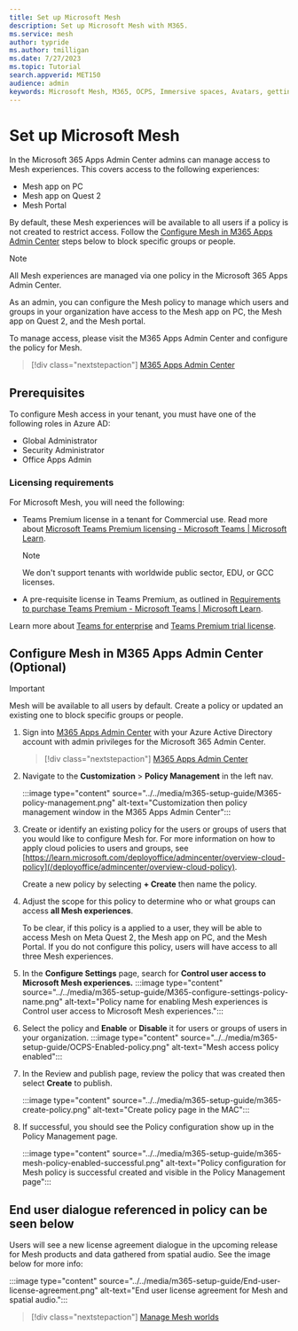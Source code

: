 ```yaml
---
title: Set up Microsoft Mesh
description: Set up Microsoft Mesh with M365.
ms.service: mesh
author: typride
ms.author: tmilligan
ms.date: 7/27/2023
ms.topic: Tutorial
search.appverid: MET150
audience: admin
keywords: Microsoft Mesh, M365, OCPS, Immersive spaces, Avatars, getting started, documentation, features
---
```


# Set up Microsoft Mesh

In the Microsoft 365 Apps Admin Center admins can manage access to Mesh experiences. This covers access to the following experiences:

- Mesh app on PC
- Mesh app on Quest 2
- Mesh Portal

By default, these Mesh experiences will be available to all users if a policy is not created to restrict access. Follow the [Configure Mesh in M365 Apps Admin Center](#configure-mesh-in-m365-apps-admin-center-optional) steps below to block specific groups or people.

> [!NOTE]
> All Mesh experiences are managed via one policy in the Microsoft 365 Apps Admin Center.
>
> As an admin, you can configure the Mesh policy to manage which users and groups in your organization have access to the Mesh app on PC, the Mesh app on Quest 2, and the Mesh portal.

To manage access, please visit the M365 Apps Admin Center and configure the policy for Mesh.

   > [!div class="nextstepaction"]
   > [M365 Apps Admin Center](https://config.office.com/officeSettings/)

## Prerequisites

To configure Mesh access in your tenant, you must have one of the following roles in Azure AD:

- Global Administrator
- Security Administrator
- Office Apps Admin

### Licensing requirements

For Microsoft Mesh, you will need the following:

- Teams Premium license in a tenant for Commercial use. Read more about [Microsoft Teams Premium licensing - Microsoft Teams | Microsoft Learn](/microsoftteams/teams-add-on-licensing/licensing-enhance-teams).

    > [!NOTE]
    > We don't support tenants with worldwide public sector, EDU, or GCC licenses.

- A pre-requisite license in Teams Premium, as outlined in [Requirements to purchase Teams Premium - Microsoft Teams | Microsoft Learn](/microsoftteams/teams-add-on-licensing/licensing-enhance-teams#what-are-the-requirements-to-purchase-teams-premium).

Learn more about [Teams for enterprise](https://www.microsoft.com/microsoft-teams/enterprise#pricing) and [Teams Premium trial license](/microsoftteams/teams-add-on-licensing/licensing-enhance-teams#can-i-experience-teams-premium-before-buying-licenses).

## Configure Mesh in M365 Apps Admin Center (Optional)

> [!IMPORTANT]
> Mesh will be available to all users by default. Create a policy or updated an existing one to block specific groups or people.

1. Sign into [M365 Apps Admin Center](https://config.office.com/officeSettings/) with your Azure Active Directory account with admin privileges for the Microsoft 365 Admin Center.
    > [!div class="nextstepaction"]
   > [M365 Apps Admin Center](https://config.office.com/officeSettings/)

1. Navigate to the **Customization** > **Policy Management** in the left nav.

    :::image type="content" source="../../media/m365-setup-guide/M365-policy-management.png" alt-text="Customization then policy management window in the M365 Apps Admin Center":::

1. Create or identify an existing policy for the users or groups of users that you would like to configure Mesh for. For more information on how to apply cloud policies to users and groups, see [https://learn.microsoft.com/deployoffice/admincenter/overview-cloud-policy](/deployoffice/admincenter/overview-cloud-policy).

    Create a new policy by selecting **+ Create** then name the policy.
1. Adjust the scope for this policy to determine who or what groups can access **all Mesh experiences**.

    To be clear, if this policy is a applied to a user, they will be able to access Mesh on Meta Quest 2, the Mesh app on PC, and the Mesh Portal. If you do not configure this policy, users will have access to all three Mesh experiences. 

1. In the **Configure Settings** page, search for **Control user access to Microsoft Mesh experiences.** 
    :::image type="content" source="../../media/m365-setup-guide/M365-configure-settings-policy-name.png" alt-text="Policy name for enabling Mesh experiences is Control user access to Microsoft Mesh experiences.":::

1. Select the policy and **Enable** or **Disable** it for users or groups of users in your organization.
    :::image type="content" source="../../media/m365-setup-guide/OCPS-Enabled-policy.png" alt-text="Mesh access policy enabled":::
1. In the Review and publish page, review the policy that was created then select **Create** to publish.

    :::image type="content" source="../../media/m365-setup-guide/m365-create-policy.png" alt-text="Create policy page in the MAC":::
1. If successful, you should see the Policy configuration show up in the Policy Management page.

    :::image type="content" source="../../media/m365-setup-guide/m365-mesh-policy-enabled-successful.png" alt-text="Policy configuration for Mesh policy is successful created and visible in the Policy Management page":::


## End user dialogue referenced in policy can be seen below

Users will see a new license agreement dialogue in the upcoming release for Mesh products and data gathered from spatial audio. See the image below for more info:

:::image type="content" source="../../media/m365-setup-guide/End-user-license-agreement.png" alt-text="End user license agreement for Mesh and spatial audio.":::

   > [!div class="nextstepaction"]
   > [Manage Mesh worlds](manage-mesh-worlds.md)
